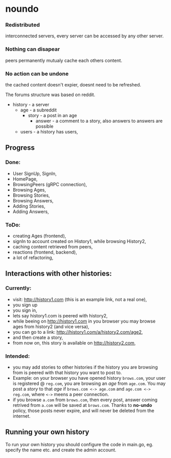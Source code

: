 # noundo

### Redistributed 
interconnected servers, every server can be accessed by any other server.

### Nothing can disapear
peers permanently mutualy cache each others content.

### No action can be undone
the cached content doesn't expier, doesnt need to be refreshed.

The forums structure was based on reddit.
- history - a server
    - age - a subreddit
        - story - a post in an age
            - answer - a comment to a story, also answers to answers are possible
    - users - a history has users,


## Progress

### Done:
- User SignUp, SignIn,
- HomePage,
- BrowsingPeers (gRPC connection),
- Browsing Ages,
- Browsing Stories,
- Browsing Answers,
- Adding Stories,
- Adding Answers,

### ToDo:
- creating Ages (frontend),
- signIn to account created on History1, while browsing History2,
- caching content retrieved from peers,
- reactions (frontend, backend),
- a lot of refactoring,


## Interactions with other histories:

### Currently:
- visit: http://history1.com (this is an example link, not a real one),
- you sign up
- you sign in,
- lets say history1.com is peered with history2,
- while beeing on http://history1.com in you browser you may browse ages from history2 (and vice versa),
- you can go to a link: http://history1.com/a/history2.com/age2,
- and then create a story,
- from now on, this story is available on http://history2.com,


### Intended:
- you may add stories to other histories if the history you are browsing from is peered with that history 
  you want to post to.
- Example: on your browser you have opened history `brows.com`, your user is registered @ `reg.com`,  you 
  are browsing an *age* from `age.com`. You may post a *story* to that *age* if `brows.com <-> age.com` and `age.com <-> reg.com`, where `<->` meens a peer connection.
- if you browse `a.com` from `brows.com`, then every post, answer coming retrived from `a.com` will be saved at `brows.com`. Thanks to **no-undo** policy, those posts never expire, and will never be deleted from the internet.

## Running your own history

To run your own history you should configure the code in main.go, eg. specify the name etc. and create the admin
account.





  


